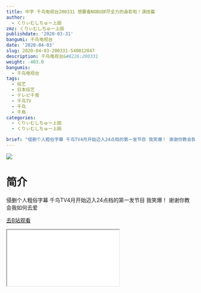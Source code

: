 ```yaml
---
title: 中字 千鸟电视台200331 想要看NOBU拼尽全力的身影啦！演技篇
author:
  - くりぃむしちゅー上田
zmz: くりぃむしちゅー上田
publishdate: '2020-03-31'
bangumi: 千鸟电视台
date: '2020-04-03'
slug: 2020-04-03-200331-540012047
description: 千鸟电视台&#8226;200331
weight: -403.0
bangumis:
  - 千鸟电视台
tags:
  - 综艺
  - 日本综艺
  - テレビ千鳥
  - 千鸟TV
  - 千鸟
  - 千鳥
categories:
  - くりぃむしちゅー上田
  - くりぃむしちゅー上田

brief: "侵删个人粗俗字幕 千鸟TV4月开始迈入24点档的第一发节目 我笑爆！ 谢谢你教会我如何去爱"
---
```

![](https://raw.githubusercontent.com/tcgriffith/owaraisite/master/static/tmpimg/90c651b9f35bcb9de61ebbd2ce399a4ae97dbfff.jpg.480.jpg)
# 简介  
侵删个人粗俗字幕
千鸟TV4月开始迈入24点档的第一发节目
我笑爆！
谢谢你教会我如何去爱  

[去B站观看](https://www.bilibili.com/video/av540012047/)
<div class ="resp-container"><iframe class="testiframe" src="//player.bilibili.com/player.html?aid=540012047"", scrolling="no", allowfullscreen="true" > </iframe></div> 
